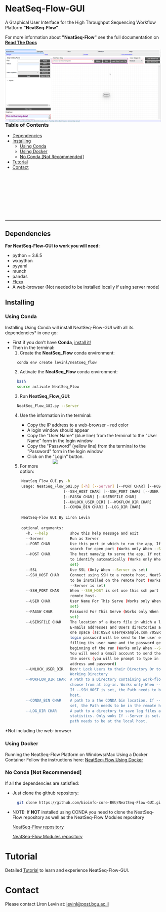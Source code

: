 # NeatSeq-Flow-GUI

A Graphical User Interface for the High Throughput Sequencing Workflow Platform **"NeatSeq-Flow"**.

For more information about **"NeatSeq-Flow"** see the full documentation on **[Read The Docs](http://neatseq-flow.readthedocs.io/en/latest/)**

<img align="right" src="https://raw.githubusercontent.com/bioinfo-core-BGU/NeatSeq-Flow-Using-Docker/master/doc/Load_WorkFlow_parameter_file.gif" width="550">

### Table of Contents    
- [Dependencies](#dependencies)
- [Installing](#installing)
  - [Using Conda](#using-conda)
  - [Using Docker](#using-docker)
  - [No Conda [Not Recommended]](#no-conda-not-recommended)
- [Tutorial](#tutorial)
- [Contact](#contact)

&nbsp;  
&nbsp;
&nbsp;  
&nbsp;
&nbsp;  
&nbsp;
&nbsp;  
&nbsp;
&nbsp;  
&nbsp;
&nbsp;  
&nbsp;
&nbsp;  
&nbsp;

***

## Dependencies
**For NeatSeq-Flow-GUI to work you will need:**
- python = 3.6.5
- wxpython
- pyyaml
- munch
- pandas
- [Flexx](https://github.com/flexxui/flexx)
- A web-browser (Not needed to be installed locally if using server mode)

## Installing

  ### Using Conda
  Installing Using Conda will install NeatSeq-Flow-GUI with all its dependencies* in one go: 
  - First if you don't have **Conda**, [install it!](https://conda.io/miniconda.html) 
  - Then in the terminal:
    1. Create the **NeatSeq_Flow** conda environment:
    ```Bash
      conda env create levinl/neatseq_flow
    ```  
    2. Activate the **NeatSeq_Flow** conda environment:
    ```Bash
      bash
      source activate NeatSeq_Flow
    ```
    3. Run **NeatSeq_Flow_GUI**:
    ```Bash 
      NeatSeq_Flow_GUI.py --Server
    ```
    4. Use the information in the terminal:
       - Copy the IP address to a web-browser - red color
       - A login window should appear
       - Copy the "User Name" (blue line) from the terminal to the "User Name" form in the login window
       - Copy the "Password" (yellow line) from the terminal to the "Password" form in the login window
       - Click on the "Login" button.
       <img align="right" src="https://raw.githubusercontent.com/bioinfo-core-BGU/NeatSeq-Flow-Using-Docker/master/doc/NeatSeq-Flow_Server.jpg" width="350">

    5. For more option:
    ```Bash 
        NeatSeq_Flow_GUI.py -h
        usage: NeatSeq_Flow_GUI.py [-h] [--Server] [--PORT CHAR] [--HOST CHAR] [--SSL]
                           [--SSH_HOST CHAR] [--SSH_PORT CHAR] [--USER CHAR]
                           [--PASSW CHAR] [--USERSFILE CHAR]
                           [--UNLOCK_USER_DIR] [--WOKFLOW_DIR CHAR]
                           [--CONDA_BIN CHAR] [--LOG_DIR CHAR]

        NeatSeq-Flow GUI By Liron Levin

        optional arguments:
          -h, --help          show this help message and exit
          --Server            Run as Server
          --PORT CHAR         Use this port in which to run the app, If not set will
                              search for open port (Works only When --Server is set)
          --HOST CHAR         The host name/ip to serve the app, If not set, will try
                              to identify automatically (Works only When --Server is
                              set)
          --SSL               Use SSL (Only When --Server is set)
          --SSH_HOST CHAR     Connect using SSH to a remote host, NeatSeq-Flow needs
                              to be installed on the remote host (Works only When
                              --Server is set)
          --SSH_PORT CHAR     When --SSH_HOST is set use this ssh port to connect to a
                              remote host.
          --USER CHAR         User Name For This Serve (Works only When --Server is
                              set)
          --PASSW CHAR        Password For This Serve (Works only When --Server is
                              set)
          --USERSFILE CHAR    The location of a Users file in which a list of users,
                              E-mails addresses and Users directories are separated by
                              one space (as:USER user@example.com /USER/DIR). The
                              login password will be send to the user e-mail after
                              filling its user name and the password generated at the
                              beginning of the run (Works only When --Server is set).
                              You will need a Gmail account to send the password to
                              the users (you will be prompt to type in your Gmail
                              address and password)
          --UNLOCK_USER_DIR   Don't Lock Users to their Directory Or to the Current
                              Working Directory
          --WOKFLOW_DIR CHAR  A Path to a Directory containing work-flow files to
                              choose from at log-in. Works only When --Server is set.
                              If --SSH_HOST is set, the Path needs to be in the remote
                              host.
          --CONDA_BIN CHAR    A path to a the CONDA bin location. If --SSH_HOST is
                              set, the Path needs to be in the remote host.
          --LOG_DIR CHAR      A path to a directory to save log files about users
                              statistics. Only woks If --Server is set. In any way the
                              path needs to be at the local host.
    ```
  *Not including the web-browser
  ### Using Docker
  Running the NeatSeq-Flow Platform on Windows/Mac Using a Docker Container
  Follow the instructions here:
    [NeatSeq-Flow Using Docker](https://github.com/bioinfo-core-BGU/NeatSeq-Flow-Using-Docker) 

  ### No Conda [Not Recommended]
  If all the dependencies are satisfied:
  - Just clone the github repository:
    ```Bash 
      git clone https://github.com/bioinfo-core-BGU/NeatSeq-Flow-GUI.git
    ```
  - NOTE: If **NOT** installed using CONDA you need to clone the NeatSeq-Flow repository as well as the NeatSeq-Flow Modules repository
  
    [NeatSeq-Flow repository](https://github.com/bioinfo-core-BGU/neatseq-flow) 
  
    [NeatSeq-Flow Modules repository](https://github.com/bioinfo-core-BGU/neatseq-flow-modules) 

# Tutorial
Detailed [Tutorial](https://github.com/bioinfo-core-BGU/NeatSeq-Flow-GUI/blob/master/Tutorial.md) to learn and experience NeatSeq-Flow-GUI.


# Contact
Please contact Liron Levin at: [levinl@post.bgu.ac.il](mailto:levinl@post.bgu.ac.il)